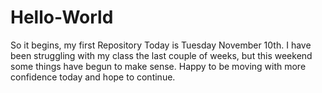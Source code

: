 # Hello-World
So it begins, my first Repository
Today is Tuesday November 10th.  I have been struggling with my class the last couple of weeks, but this weekend some things have begun to make sense.  Happy to be moving with more confidence today and hope to continue.
